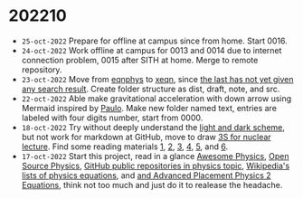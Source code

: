 # 202210
+ `25-oct-2022` Prepare for offline at campus since from home. Start 0016.
+ `24-oct-2022` Work offline at campus for 0013 and 0014 due to internet connection problem, 0015 after SITH at home. Merge to remote repository.
+ `23-oct-2022` Move from [eqnphys](https://github.com/dudung/eqnphys) to [xeqn](https://github.com/dudung/xeqn), since [the last has not yet given any search result](https://www.google.com/search?q=%2Bxeqn). Create folder structure as dist, draft, note, and src.
+ `22-oct-2022` Able make gravitational acceleration with down arrow using Mermaid inspired by [Paulo](https://stackoverflow.com/a/71545886/9475509). Make new folder named text, entries are labeled with four digits number, start from 0000.
+ `18-oct-2022` Try without deeply understand the [light and dark scheme](https://stackoverflow.com/a/62069503/9475509), but not work for markdown at GitHub, move to draw [3S for nuclear lecture](https://www.nrc.gov/docs/ML1318/ML13189A008.pdf). Find some reading materials [1](https://slideplayer.com/slide/14690066/), [2](https://www.researchgate.net/publication/268013443_IAEA-CN-18464_Investigating_3S_Synergies_to_Support_Infrastructure_Development_and_Risk-Informed_Methodologies_for_3S_by_Design/figures?lo=1), [3](https://www.youtube.com/watch?v=WcpQ0eDlSOo&t=2358s), [4](https://www.nrc.gov/docs/ML1318/ML13189A008.pdf), [5](https://www.osti.gov/servlets/purl/1104765), and [6](https://www.researchgate.net/publication/323459697_Integrated_Risk_Assessment_of_Safety_Security_and_Safeguards/figures).
+ `17-oct-2022` Start this project, read in a glance [Awesome Physics](https://github.com/wbierbower/awesome-physics), [Open Source Physics](https://github.com/OpenSourcePhysics), [GitHub public repositories in physics topic](https://github.com/topics/physics), [Wikipedia's lists of physics equations](https://en.wikipedia.org/wiki/Lists_of_physics_equations), and [and Advanced Placement Physics 2 Equations](https://secure-media.collegeboard.org/digitalServices/pdf/ap/ap-physics-2-equations-table.pdf), think not too much and just do it to realease the headache.
